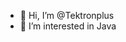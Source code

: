 - 👋 Hi, I’m @Tektronplus
- 👀 I’m interested in Java

<!---
Tektronplus/Tektronplus is a ✨ special ✨ repository because its `README.md` (this file) appears on your GitHub profile.
You can click the Preview link to take a look at your changes.
--->
